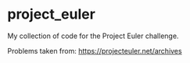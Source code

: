 project_euler
=============

My collection of code for the Project Euler challenge.

Problems taken from:  https://projecteuler.net/archives